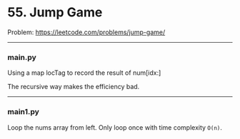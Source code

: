 # 55. Jump Game

Problem: https://leetcode.com/problems/jump-game/

---

### main.py

Using a map locTag to record the result of num[idx:]

The recursive way makes the efficiency bad.

---

### main1.py

Loop the nums array from left. Only loop once with time complexity `O(n)`.
